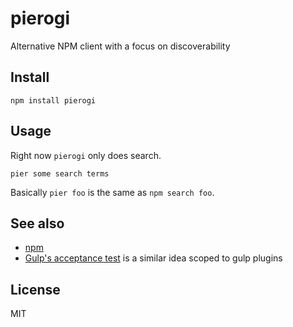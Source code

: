# pierogi

Alternative NPM client with a focus on discoverability


## Install

```shell
npm install pierogi
```

## Usage

Right now `pierogi` only does search.

```shell
pier some search terms
```

Basically `pier foo` is the same as `npm search foo`.


## See also

* [npm](https://www.npmjs.org/)
* [Gulp's acceptance test](https://github.com/gulpjs/acceptance) is a similar idea scoped to gulp plugins


## License
MIT
